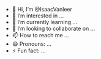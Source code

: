 - 👋 Hi, I’m @IsaacVanleer
- 👀 I’m interested in ...
- 🌱 I’m currently learning ...
- 💞️ I’m looking to collaborate on ...
- 📫 How to reach me ...
- 😄 Pronouns: ...
- ⚡ Fun fact: ...

<!---
IsaacVanleer/IsaacVanleer is a ✨ special ✨ repository because its `README.md` (this file) appears on your GitHub profile.
You can click the Preview link to take a look at your changes.
--->
